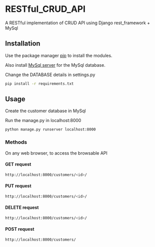 # RESTful_CRUD_API
A RESTful implementation of CRUD API using Django rest_framework + MySql

## Installation
Use the package manager [pip](https://pip.pypa.io/en/stable/) to install the modules.


Also install [MySql server](https://dev.mysql.com/downloads/mysql/) for the MySql database.

Change the DATABASE details in settings.py

```bash
pip install -r requirements.txt
```
## Usage

Create the customer database in MySql

Run the manage.py in localhost:8000

```bash
python manage.py runserver localhost:8000
```
### Methods

On any web browser, to access the browsable API

#### GET request
 
 ```bash
 http://localhost:8000/customers/<id>/
 ```
 #### PUT request
 
 ```bash
 http://localhost:8000/customers/<id>/
 ```
#### DELETE request

 ```bash
 http://localhost:8000/customers/<id>/
 ```
#### POST request


 ```bash
 http://localhost:8000/customers/
 ```
